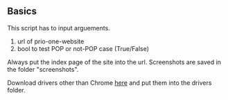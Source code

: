 ## Basics
This script has to input arguements.
1. url of prio-one-website
2. bool to test POP or not-POP case (True/False)

Always put the index page of the site into the url.
Screenshots are saved in the folder "screenshots".

Download drivers other than Chrome [here](https://selenium-python.readthedocs.io/installation.html) and put them into the drivers folder.